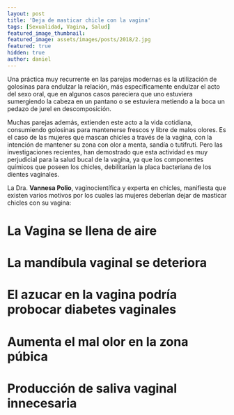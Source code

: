 ```yaml
---
layout: post
title: 'Deja de masticar chicle con la vagina'
tags: [Sexualidad, Vagina, Salud]
featured_image_thumbnail:
featured_image: assets/images/posts/2018/2.jpg
featured: true
hidden: true
author: daniel
---
```


Una práctica muy recurrente en las parejas modernas es la utilización de golosinas para endulzar la relación, más específicamente endulzar el acto del sexo oral, que en algunos casos pareciera que uno estuviera sumergiendo la cabeza en un pantano o se estuviera metiendo a la boca un pedazo de jurel en descomposición.

Muchas parejas además, extienden este acto a la vida cotidiana, consumiendo golosinas para mantenerse frescos y libre de malos olores. Es el caso de las mujeres que mascan chicles a través de la vagina, con la intención de mantener su zona con olor a menta, sandía o tutifruti. Pero las investigaciones recientes, han demostrado que esta actividad es muy perjudicial para la salud bucal de la vagina, ya que los componentes químicos que poseen los chicles, debilitarían la placa bacteriana de los dientes vaginales.

La Dra. **Vannesa Polio**, vaginocientífica y experta en chicles, manifiesta que existen varios motivos por los cuales las mujeres deberían dejar de masticar chicles con su vagina:

# La Vagina se llena de aire

# La mandíbula vaginal se deteriora

# El azucar en la vagina podría probocar diabetes vaginales

# Aumenta el mal olor en la zona púbica

# Producción de saliva vaginal innecesaria
